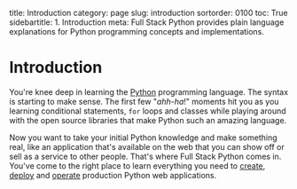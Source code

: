title: Introduction
category: page
slug: introduction
sortorder: 0100
toc: True
sidebartitle: 1. Introduction
meta: Full Stack Python provides plain language explanations for Python programming concepts and implementations.


# Introduction
You're knee deep in learning the [Python](http://www.python.org/)
programming language. The syntax is starting to make sense. The first
few "*ahh-ha*!" moments hit you as you learning conditional
statements, `for` loops and classes while playing around with the open source 
libraries that make Python such an amazing language.

Now you want to take your initial Python knowledge and make something real,
like an application that's available on the web that you can show off or 
sell as a service to other people. That's where Full Stack Python comes in. 
You've come to the right place to learn everything you need to 
[create](/web-development.html), [deploy](/deployment.html) 
and [operate](/devops.html) production Python web applications.
